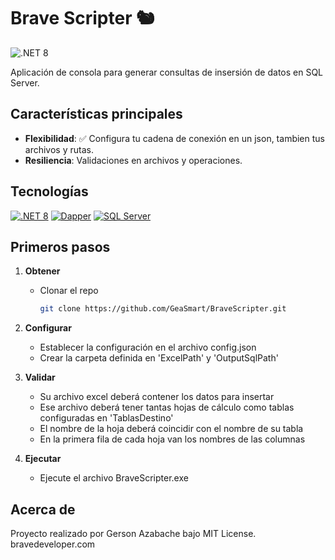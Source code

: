 # Brave Scripter 🐿️

![.NET 8](https://devblogs.microsoft.com/dotnet/wp-content/uploads/sites/10/2023/03/asp_blog_image.png)

Aplicación de consola para generar consultas de insersión de datos en SQL Server.

## Características principales

- **Flexibilidad**: ✅ Configura tu cadena de conexión en un json, tambien tus archivos y rutas.
- **Resiliencia**: Validaciones en archivos y operaciones.

## **Tecnologías**
[![.NET 8](https://img.shields.io/badge/.NET-8.0-blue)](https://dotnet.microsoft.com/)
[![Dapper](https://img.shields.io/badge/dapper-microOrm-orm)](https://www.learndapper.com/)
[![SQL Server](https://img.shields.io/badge/SQL%20Server-Database-red)](https://www.microsoft.com/en-us/sql-server)

## **Primeros pasos**

1. **Obtener**
   * Clonar el repo
	   ``` bash
	   git clone https://github.com/GeaSmart/BraveScripter.git
	   ```
   
2. **Configurar**
   * Establecer la configuración en el archivo config.json
   * Crear la carpeta definida en 'ExcelPath' y 'OutputSqlPath' 

3. **Validar**
   * Su archivo excel deberá contener los datos para insertar
   * Ese archivo deberá tener tantas hojas de cálculo como tablas configuradas en 'TablasDestino'
   * El nombre de la hoja deberá coincidir con el nombre de su tabla
   * En la primera fila de cada hoja van los nombres de las columnas

4. **Ejecutar**
	* Ejecute el archivo BraveScripter.exe
   

## **Acerca de**
Proyecto realizado por Gerson Azabache bajo MIT License.
bravedeveloper.com
